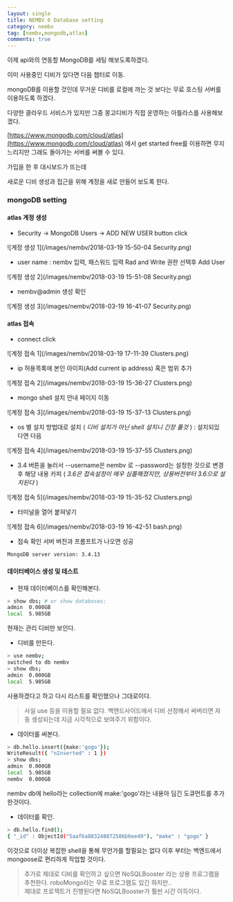 ```yaml
---
layout: single
title: NEMBV 6 Database setting
category: nembv
tag: [nembv,mongodb,atlas]
comments: true
---
```


이제 api와의 연동할 MongoDB를 세팅 해보도록하겠다.

이미 사용중인 디비가 있다면 다음 챕터로 이동. 

mongoDB를 이용할 것인데 무거운 디비를 로컬에 까는 것 보다는 무료 호스팅 서버를 이용하도록 하겠다.

다양한 클라우드 서비스가 있지만 그중 몽고디비가 직접 운영하는 아틀라스를 사용해보겠다.

[https://www.mongodb.com/cloud/atlas](https://www.mongodb.com/cloud/atlas) 에서 get started free를 이용하면 무지 느리지만 그래도 돌아가는 서버를 써볼 수 있다.

가입을 한 후 대시보드가 뜨는데

새로운 디비 생성과 접근을 위해 계정을 새로 만들어 보도록 한다.

### mongoDB setting

#### atlas 계정 생성

- Security -> MongoDB Users -> ADD NEW USER button click

![계정 생성 1](/images/nembv/2018-03-19 15-50-04 Security.png)

- user name : nembv 입력, 패스워드 입력 Rad and Write 권한 선택후 Add User

![계정 생성 2](/images/nembv/2018-03-19 15-51-08 Security.png)

- nembv@admin 생성 확인

![계정 생성 3](/images/nembv/2018-03-19 16-41-07 Security.png)

#### atlas 접속

- connect click

![계정 접속 1](/images/nembv/2018-03-19 17-11-39 Clusters.png)

- ip 허용목록에 본인 아이피(Add current ip address) 혹은 범위 추가

![계정 접속 2](/images/nembv/2018-03-19 15-36-27 Clusters.png)

- mongo shell 설치 안내 페이지 이동

![계정 접속 3](/images/nembv/2018-03-19 15-37-13 Clusters.png)

- os 별 설치 방법대로 설치 ( *디비 설치가 아닌 shell 설치니 긴장 풀것* ) : 설치되있다면 다음

![계정 접속 4](/images/nembv/2018-03-19 15-37-55 Clusters.png)

- 3.4 버튼을 눌러서 --username은 nembv 로 --password는 설정한 것으로 변경 후 해당 내용 카피 ( *3.6은 접속설정이 매우 심플해졌지만, 상용버전부터 3.6으로 설치된다* ) 

![계정 접속 5](/images/nembv/2018-03-19 15-35-52 Clusters.png)

- 터미널을 열어 붙혀넣기

![계정 접속 6](/images/nembv/2018-03-19 16-42-51 bash.png)

- 접속 확인 서버 버전과 프롬프트가 나오면 성공

```bash
MongoDB server version: 3.4.13
```

#### 데이터베이스 생성 및 테스트

- 현재 데이터베이스를 확인해본다.

```bash
> show dbs; # or show databases;
admin  0.000GB
local  5.985GB
```

현재는 관리 디비만 보인다.

- 디비를 만든다.

```bash
> use nembv;
switched to db nembv
> show dbs;
admin  0.000GB
local  5.985GB
```

사용하겠다고 하고 다시 리스트를 확인했으나 그대로이다. 

> 사실 use 등을 이용할 필요 없다. 백엔드사이드에서 디비 선정해서 써버리면 자동 생성되는데 지금 시각적으로 보여주기 위함이다. 

- 데이터를 써본다.

```bash
> db.hello.insert({make:'gogo'});
WriteResult({ "nInserted" : 1 })
> show dbs;
admin  0.000GB
local  5.985GB
nembv  0.000GB
```

nembv db에 hello라는 collection에 make:'gogo'라는 내용아 딤긴 도큐먼트를 추가 한것이다.

- 데이터를 확인.

```bash
> db.hello.find();
{ "_id" : ObjectId("5aaf6a883248872586b6ee49"), "make" : "gogo" }
```

이것으로 더이상 복잡한 shell을 통해 무언가를 할필요는 없다 이후 부터는 백엔드에서 mongoose로 편리하게 작업할 것이다.

> 추가로 제대로 디비를 확인하고 싶으면 NoSQLBooster 라는 상용 프로그램을 추천한다. roboMongo라는 무료 프로그램도 있긴 하지만..  
제대로 프로젝트가 진행된다면 NoSQLBooster가 훨씬 시간 이득이다.